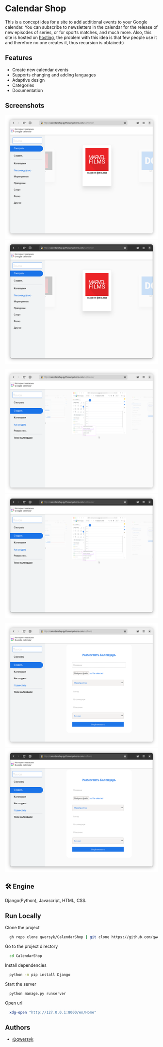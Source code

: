 
# Calendar Shop

This is a concept idea for a site to add additional events to your Google calendar. You can subscribe to newsletters in the calendar for the release of new episodes of series, or for sports matches, and much more. Also, this site is hosted on [hosting](http://calendarshop.pythonanywhere.com/en/Home/), the problem with this idea is that few people use it and therefore no one creates it, thus recursion is obtained:)

## Features

- Create new calendar events 
- Supports changing and adding languages
- Adaptive design
- Categories
- Documentation


## Screenshots
![screenshot](https://raw.githubusercontent.com/qwersyk/CalendarShop/main/screenshots/screenshot1.png#gh-light-mode-only)
![screenshot](https://raw.githubusercontent.com/qwersyk/CalendarShop/main/screenshots/screenshot-dark1.png#gh-dark-mode-only)

![screenshot](https://raw.githubusercontent.com/qwersyk/CalendarShop/main/screenshots/screenshot2.png#gh-light-mode-only)
![screenshot](https://raw.githubusercontent.com/qwersyk/CalendarShop/main/screenshots/screenshot-dark2.png#gh-dark-mode-only)

![screenshot](https://raw.githubusercontent.com/qwersyk/CalendarShop/main/screenshots/screenshot3.png#gh-light-mode-only)
![screenshot](https://raw.githubusercontent.com/qwersyk/CalendarShop/main/screenshots/screenshot-dark3.png#gh-dark-mode-only)


## 🛠 Engine
Django(Python), Javascript, HTML, CSS.


## Run Locally

Clone the project

```bash
  gh repo clone qwersyk/CalendarShop | git clone https://github.com/qwersyk/CalendarShop.git
```

Go to the project directory

```bash
  cd CalendarShop
```

Install dependencies

```bash
  python -m pip install Django
```

Start the server

```bash
  python manage.py runserver
```

Open url

```bash
  xdg-open "http://127.0.0.1:8000/en/Home"
```

## Authors

- [@qwersyk](https://www.github.com/qwersyk)
